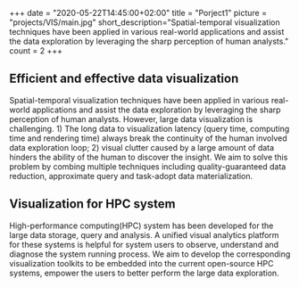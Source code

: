 +++
date = "2020-05-22T14:45:00+02:00"
title = "Porject1"
picture = "projects/VIS/main.jpg"
short_description="Spatial-temporal visualization techniques have been applied in various real-world applications and assist the data exploration by leveraging the sharp perception of human analysts."
count = 2
+++

## Efficient and effective data visualization

Spatial-temporal visualization techniques have been applied in various real-world applications and assist the data exploration by leveraging the sharp perception of human analysts. However, large data visualization is challenging. 1) The long data to visualization latency (query time, computing time and rendering time) always break the continuity of the human involved data exploration loop; 2) visual clutter caused by a large amount of data hinders the ability of the human to discover the insight. We aim to solve this problem by combing multiple techniques including quality-guaranteed data reduction, approximate query and task-adopt data materialization.

## Visualization for HPC system
High-performance computing(HPC) system has been developed for the large data storage, query and analysis. A unified visual analytics platform for these systems is helpful for system users to observe, understand and diagnose the system running process.  We aim to develop the corresponding visualization toolkits to be embedded into the current open-source HPC systems, empower the users to better perform the large data exploration.
